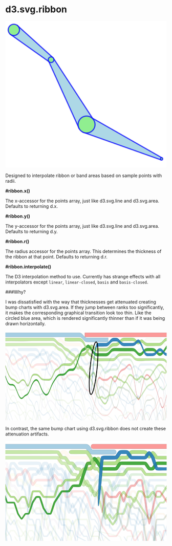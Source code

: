 d3.svg.ribbon
===============

![d3.svg.ribbon](example.png)

Designed to interpolate ribbon or band areas based on sample points with radii.

**#ribbon.x()**

The x-accessor for the points array, just like d3.svg.line and d3.svg.area. Defaults to returning d.x.

**#ribbon.y()**

The y-accessor for the points array, just like d3.svg.line and d3.svg.area. Defaults to returning d.y.

**#ribbon.r()**

The radius accessor for the points array. This determines the thickness of the ribbon at that point. Defaults to returning d.r.

**#ribbon.interpolate()**

The D3 interpolation method to use. Currently has strange effects with all interpolators except `linear`, `linear-closed`, `basis` and `basis-closed`.

###Why?

I was dissatisfied with the way that thicknesses get attenuated creating bump charts with d3.svg.area. If they jump between ranks too significantly, it makes the corresponding graphical transition look too thin. Like the circled blue area, which is rendered significantly thinner than if it was being drawn horizontally.

![d3.svg.ribbon](area_bump.png)

In contrast, the same bump chart using d3.svg.ribbon does not create these attenuation artifacts.

![d3.svg.ribbon](ribbon_bump.png)

